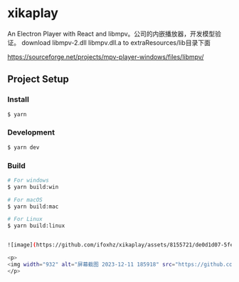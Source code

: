 # xikaplay

An Electron Player with React and libmpv。公司的内嵌播放器，开发模型验证。
download libmpv-2.dll  libmpv.dll.a to extraResources/lib目录下面

https://sourceforge.net/projects/mpv-player-windows/files/libmpv/ 


## Project Setup

### Install

```bash
$ yarn
```

### Development

```bash
$ yarn dev
```

### Build

```bash
# For windows
$ yarn build:win

# For macOS
$ yarn build:mac

# For Linux
$ yarn build:linux


![image](https://github.com/ifoxhz/xikaplay/assets/8155721/de0d1d07-5fe5-4c42-a5a0-70865e11f1d4)

<p> 
<img width="932" alt="屏幕截图 2023-12-11 185918" src="https://github.com/ifoxhz/xikaplay/assets/8155721/de0d1d07-5fe5-4c42-a5a0-70865e11f1d4">
</p>





